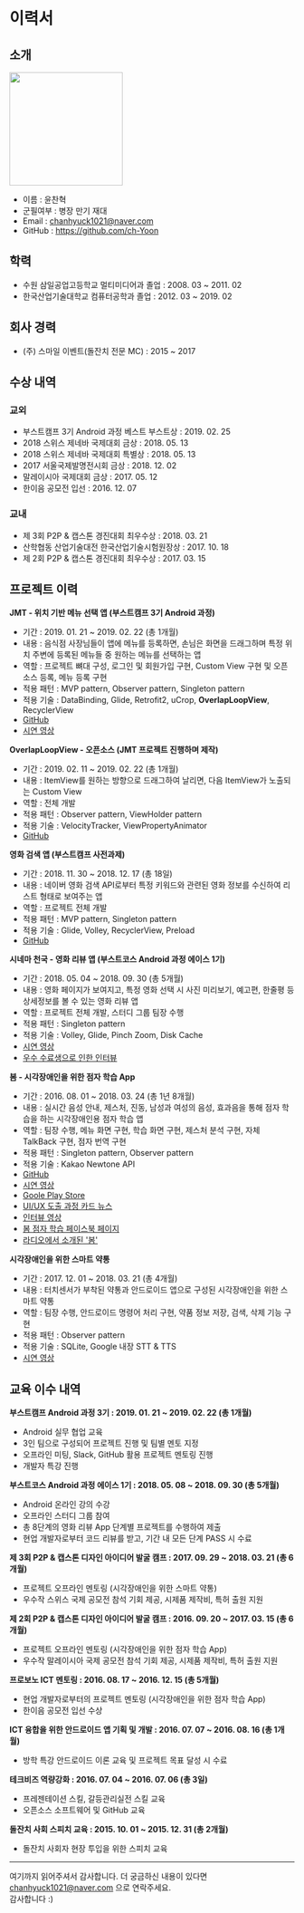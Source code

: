 # 이력서

## 소개
<img src="https://user-images.githubusercontent.com/20294749/54071352-d2ce7800-42ae-11e9-8d11-c5b71cca520f.jpg" width="200px">

- 이름 : 윤찬혁    
- 군필여부 : 병장 만기 재대    
- Email : chanhyuck1021@naver.com    
- GitHub : https://github.com/ch-Yoon    

## 학력
- 수원 삼일공업고등학교 멀티미디어과 졸업 : 2008. 03 ~ 2011. 02
- 한국산업기술대학교 컴퓨터공학과 졸업 : 2012. 03 ~ 2019. 02

## 회사 경력
- (주) 스마일 이벤트(돌잔치 전문 MC) : 2015 ~ 2017

## 수상 내역
### 교외
- 부스트캠프 3기 Android 과정 베스트 부스트상 : 2019. 02. 25
- 2018 스위스 제네바 국제대회 금상 : 2018. 05. 13　
- 2018 스위스 제네바 국제대회 특별상 : 2018. 05. 13
- 2017 서울국제발명전시회 금상 : 2018. 12. 02
- 말레이시아 국제대회 금상 : 2017. 05. 12
- 한이음 공모전 입선 : 2016. 12. 07

### 교내
- 제 3회 P2P & 캡스톤 경진대회 최우수상 : 2018. 03. 21
- 산학협동 산업기술대전 한국산업기술시험원장상 : 2017. 10. 18
- 제 2회 P2P & 캡스톤 경진대회 최우수상 : 2017. 03. 15

## 프로젝트 이력
**JMT -  위치 기반 메뉴 선택 앱 (부스트캠프 3기 Android 과정)**
- 기간 : 2019. 01. 21 ~ 2019. 02. 22 (총 1개월)
- 내용 : 음식점 사장님들이 앱에 메뉴를 등록하면, 손님은 화면을 드래그하며 특정 위치 주변에 등록된 메뉴들 중 원하는 메뉴를 선택하는 앱
- 역할 : 프로젝트 뼈대 구성, 로그인 및 회원가입 구현, Custom View 구현 및 오픈소스 등록, 메뉴 등록 구현
- 적용 패턴 : MVP pattern, Observer pattern, Singleton pattern
- 적용 기술 : DataBinding, Glide, Retrofit2, uCrop, **OverlapLoopView**, RecyclerView
- [GitHub](https://github.com/boostcampth/boostcamp3_A)
- [시연 영상](https://www.youtube.com/watch?v=9jkn1Kt4FOQ)

**OverlapLoopView - 오픈소스 (JMT 프로젝트 진행하며 제작)**
- 기간 : 2019. 02. 11 ~ 2019. 02. 22 (총 1개월)
- 내용 : ItemView를 원하는 방향으로 드래그하여 날리면, 다음 ItemView가 노출되는 Custom View
- 역할 : 전체 개발
- 적용 패턴 : Observer pattern, ViewHolder pattern
- 적용 기술 : VelocityTracker, ViewPropertyAnimator
- [GitHub](https://github.com/ch-Yoon/Overlap_Loop_View)

**영화 검색 앱 (부스트캠프 사전과제)**
- 기간 : 2018. 11. 30 ~ 2018. 12. 17 (총 18일)
- 내용 : 네이버 영화 검색 API로부터 특정 키워드와 관련된 영화 정보를 수신하여 리스트 형태로 보여주는 앱
- 역할 : 프로젝트 전체 개발
- 적용 패턴 : MVP pattern, Singleton pattern
- 적용 기술 : Glide, Volley, RecyclerView, Preload
- [GitHub](https://github.com/ch-Yoon/movie_list_toy_project)

**시네마 천국 - 영화 리뷰 앱 (부스트코스 Android 과정 에이스 1기)**
- 기간 : 2018. 05. 04 ~ 2018. 09. 30 (총 5개월)
- 내용 : 영화 페이지가 보여지고, 특정 영화 선택 시 사진 미리보기, 예고편, 한줄평 등 상세정보를 볼 수 있는 영화 리뷰 앱
- 역할 : 프로젝트 전체 개발, 스터디 그룹 팀장 수행
- 적용 패턴 : Singleton pattern
- 적용 기술 : Volley, Glide, Pinch Zoom, Disk Cache
- [시연 영상](https://www.youtube.com/watch?v=rZYCzcN7kNU&t=14s)
- [우수 수료생으로 인한 인터뷰](https://post.naver.com/viewer/postView.nhn?volumeNo=17711560&memberNo=34635212)

**봄 - 시각장애인을 위한 점자 학습 App**
- 기간 : 2016. 08. 01 ~ 2018. 03. 24 (총 1년 8개월)
- 내용 : 실시간 음성 안내, 제스처, 진동, 남성과 여성의 음성, 효과음을 통해 점자 학습을 하는 시각장애인용 점자 학습 앱
- 역할 : 팀장 수행, 메뉴 화면 구현, 학습 화면 구현, 제스처 분석 구현, 자체 TalkBack 구현, 점자 번역 구현
- 적용 패턴 : Singleton pattern, Observer pattern
- 적용 기술 : Kakao Newtone API
- [GitHub](https://github.com/ch-Yoon/refectoring_braille)
- [시연 영상](https://www.youtube.com/watch?v=-YME1Dlb4iU&t=45s)
- [Goole Play Store](https://play.google.com/store/apps/details?id=com.project.why.braillelearning)
- [UI/UX 도출 과정 카드 뉴스](https://m.facebook.com/story.php?story_fbid=969402966558900&id=962857480546782)
- [인터뷰 영상](https://www.facebook.com/BlackBee.BOM/videos/1003795013119695/?__tn__=kC-R&eid=ARAZzdSx42tnVFjk7WeJnrIz4diiCZG8TTC25UyOlHrhNTWz1IQ0y6OtTV4UD0J_X1PTVlAS3uGB_i4B&hc_ref=ARTyrZqiU-0Pxaj6tV5dM0LTfD8HmOiVkrtIFa2_E-SZ4kQmrjEBFQTJV2Qu353s7zE&fref=nf&__xts__[0]=68.ARCquecUGC1RSWhZQlmLHL_fT1oqKbLJX3MXKKaWupUmqqvD38BgCFHorZBcP1Z80y1yBlPWO0xiec_d4h1qBu3De2wZjd-H9eVuUBJB42T14efskIu-rW_xkY5GLbg1XamFgICFbhwfZZxW8-YnHOurPew7mfq9AOyRXVoWPCU_GEUv2Bn5bvdRqqrw4kb7vLG18mIsDX-lUB-Tm0MYgHHsanrL4UjhvKK6CTDFS-08lVJhsOWS3zZ4L6QSuT0Ir__MPQieNYNwunV4elMwk5SY0s7y7Qeu4JnW-KmcOuhAITKV-uv8lBLYC36kU3OU4LRi4mdYNQO3nOuIK_NeI0j7Qg)
- [봄 점자 학습 페이스북 페이지](https://www.facebook.com/BlackBee.BOM)
- [라디오에서 소개된 '봄'](http://m.ablenews.co.kr/news/newscontent.aspx?categorycode=0048&newscode=004820180810114039868693&fbclid=IwAR3wQnA_qrGKtOoOhN72QNnzDuvOZMewX77VqWRHDNnkU7kWCz3ympS8eG0)


**시각장애인을 위한 스마트 약통**
- 기간 : 2017. 12. 01 ~ 2018. 03. 21 (총 4개월)
- 내용 : 터치센서가 부착된 약통과 안드로이드 앱으로 구성된 시각장애인을 위한 스마트 약통
- 역할 : 팀장 수행, 안드로이드 명령어 처리 구현, 약품 정보 저장, 검색, 삭제 기능 구현
- 적용 패턴 : Observer pattern
- 적용 기술 : SQLite, Google 내장 STT & TTS
- [시연 영상](https://youtu.be/fYPkvSM8sAY)

## 교육 이수 내역
**부스트캠프 Android 과정 3기 : 2019. 01. 21 ~ 2019. 02. 22 (총 1개월)**
- Android 실무 협업 교육
- 3인 팀으로 구성되어 프로젝트 진행 및 팀별 멘토 지정
- 오프라인 미팅, Slack, GitHub 활용 프로젝트 멘토링 진행
- 개발자 특강 진행

**부스트코스 Android 과정 에이스 1기 : 2018. 05. 08 ~ 2018. 09. 30 (총 5개월)**
- Android 온라인 강의 수강
- 오프라인 스터디 그룹 참여
- 총 8단계의 영화 리뷰 App 단계별 프로젝트를 수행하여 제출
- 현업 개발자로부터 코드 리뷰를 받고, 기간 내 모든 단계 PASS 시 수료

**제 3회 P2P & 캡스톤 디자인 아이디어 발굴 캠프 : 2017. 09. 29 ~ 2018. 03. 21 (총 6개월)**
- 프로젝트 오프라인 멘토링 (시각장애인을 위한 스마트 약통)
- 우수작 스위스 국제 공모전 참석 기회 제공, 시제품 제작비, 특허 출원 지원

**제 2회 P2P & 캡스톤 디자인 아이디어 발굴 캠프 : 2016. 09. 20 ~ 2017. 03. 15 (총 6개월)**
- 프로젝트 오프라인 멘토링 (시각장애인을 위한 점자 학습 App)
- 우수작 말레이시아 국제 공모전 참석 기회 제공, 시제품 제작비, 특허 출원 지원

**프로보노 ICT 멘토링 : 2016. 08. 17 ~ 2016. 12. 15 (총 5개월)**
- 현업 개발자로부터의 프로젝트 멘토링 (시각장애인을 위한 점자 학습 App)
- 한이음 공모전 입선 수상

**ICT 융합을 위한 안드로이드 앱 기획 및 개발 : 2016. 07. 07 ~ 2016. 08. 16 (총 1개월)**
- 방학 특강 안드로이드 이론 교육 및 프로젝트 목표 달성 시 수료

**테크비즈 역량강화 : 2016. 07. 04 ~ 2016. 07. 06 (총 3일)**
- 프레젠테이션 스킬, 갈등관리실전 스킬 교육
- 오픈소스 소프트웨어 및 GitHub 교육

**돌잔치 사회 스피치 교육 : 2015. 10. 01 ~ 2015. 12. 31 (총 2개월)**
- 돌잔치 사회자 현장 투입을 위한 스피치 교육

---

여기까지 읽어주셔서 감사합니다. 더 궁금하신 내용이 있다면 chanhyuck1021@naver.com 으로 연락주세요.    
감사합니다 :)
